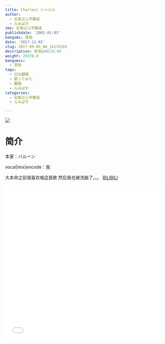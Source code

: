 ```yaml
---
title: Charles/ シャルル
author:
  - 伦敦之心字幕组
  - らみぱす
zmz: 伦敦之心字幕组
publishdate: '2001-01-03'
bangumi: 其他
date: '2017-11-02'
slug: 2017-09-05_NA_14176265
description: 其他&#8226;NA
weight: 29378.0
bangumis:
  - 其他
tags:
  - 日文翻唱
  - 歌ってみた
  - 翻唱
  - らみぱす
categories:
  - 伦敦之心字幕组
  - らみぱす

---
```

![](https://i.imgur.com/CXTRaMf.png)
# 简介  
本家：バルーン

vocal|mix|encode：我

大本命之前很喜欢唱这首歌
然后我也被洗脑了。。。
  [BILIBILI](https://www.bilibili.com/video/av14176265/)

  <iframe src="//www.bilibili.com/html/html5player.html?cid=23140252&aid=14176265" width="100%" height="500" frameborder="0" allowfullscreen="allowfullscreen"></iframe>
